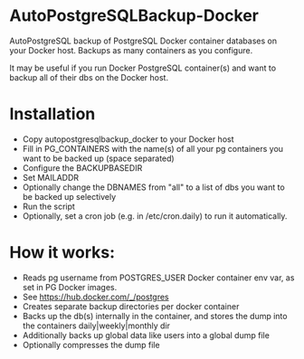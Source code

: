 # AutoPostgreSQLBackup-Docker
AutoPostgreSQL backup of PostgreSQL Docker container databases on your Docker host.
Backups as many containers as you configure.

It may be useful if you run Docker PostgreSQL container(s) and want to backup all of their dbs on the Docker host.

# Installation
- Copy autopostgresqlbackup_docker to your Docker host
- Fill in PG_CONTAINERS with the name(s) of all your pg containers you want to be backed up (space separated)
- Configure the BACKUPBASEDIR
- Set MAILADDR
- Optionally change the DBNAMES from "all" to a list of dbs you want to be backed up selectively
- Run the script
- Optionally, set a cron job (e.g. in /etc/cron.daily) to run it automatically.


# How it works:
- Reads pg username from POSTGRES_USER Docker container env var, as set in PG Docker images. 
 - See https://hub.docker.com/_/postgres
- Creates separate backup directories per docker container 
- Backs up the db(s) internally in the container, and stores the dump into the containers daily|weekly|monthly dir
- Additionally backs up global data like users into a global dump file
- Optionally compresses the dump file
